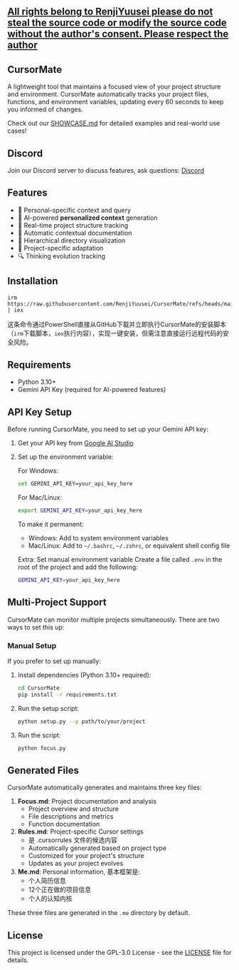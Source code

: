 ## [All rights belong to RenjiYuusei please do not steal the source code or modify the source code without the author's consent. Please respect the author](https://github.com/RenjiYuusei/CursorMate)

## CursorMate

A lightweight tool that maintains a focused view of your project structure and environment. CursorMate automatically tracks your project files, functions, and environment variables, updating every 60 seconds to keep you informed of changes.

Check out our [SHOWCASE.md](SHOWCASE.md) for detailed examples and real-world use cases!

## Discord

Join our Discord server to discuss features, ask questions: [Discord](https://discord.gg/N6FBdRZ8sw)

## Features

- 🧠 Personal-specific context and query
- 🤖 AI-powered **personalized context** generation
- 🔄 Real-time project structure tracking
- 📝 Automatic contextual documentation
- 🌳 Hierarchical directory visualization
- 🎯 Project-specific adaptation
- 🔍 Thinking evolution tracking

## Installation
```
irm https://raw.githubusercontent.com/RenjiYuusei/CursorMate/refs/heads/main/install.ps1 | iex
```

这条命令通过PowerShell直接从GitHub下载并立即执行CursorMate的安装脚本（`irm`下载脚本，`iex`执行内容），实现一键安装，但需注意直接运行远程代码的安全风险。

## Requirements

- Python 3.10+
- Gemini API Key (required for AI-powered features)

## API Key Setup

Before running CursorMate, you need to set up your Gemini API key:

1. Get your API key from [Google AI Studio](https://makersuite.google.com/app/apikey)

2. Set up the environment variable:

   For Windows:

   ```bash
   set GEMINI_API_KEY=your_api_key_here
   ```

   For Mac/Linux:

   ```bash
   export GEMINI_API_KEY=your_api_key_here
   ```

   To make it permanent:

   - Windows: Add to system environment variables
   - Mac/Linux: Add to `~/.bashrc`, `~/.zshrc`, or equivalent shell config file

   Extra: Set manual environment variable
   Create a file called `.env` in the root of the project and add the following:
   ```bash
   GEMINI_API_KEY=your_api_key_here
   ```


## Multi-Project Support

CursorMate can monitor multiple projects simultaneously. There are two ways to set this up:


### Manual Setup

If you prefer to set up manually:

1. Install dependencies (Python 3.10+ required):

   ```bash
   cd CursorMate
   pip install -r requirements.txt
   ```

2. Run the setup script:
   ```bash
   python setup.py --p path/to/your/project
   ```

3. Run the script:
   ```bash
   python focus.py
   ```

## Generated Files

CursorMate automatically generates and maintains three key files:

1. **Focus.md**: Project documentation and analysis
   - Project overview and structure
   - File descriptions and metrics
   - Function documentation
2. **Rules.md**: Project-specific Cursor settings
   - 是 .cursorrules 文件的候选内容
   - Automatically generated based on project type
   - Customized for your project's structure
   - Updates as your project evolves
3. **Me.md**: Personal information, 基本框架是:
   - 个人简历信息
   - 12个正在做的项目信息
   - 个人的认知内核

These three files are generated in the `.me` directory by default.


## License

This project is licensed under the GPL-3.0 License - see the [LICENSE](LICENSE) file for details.
